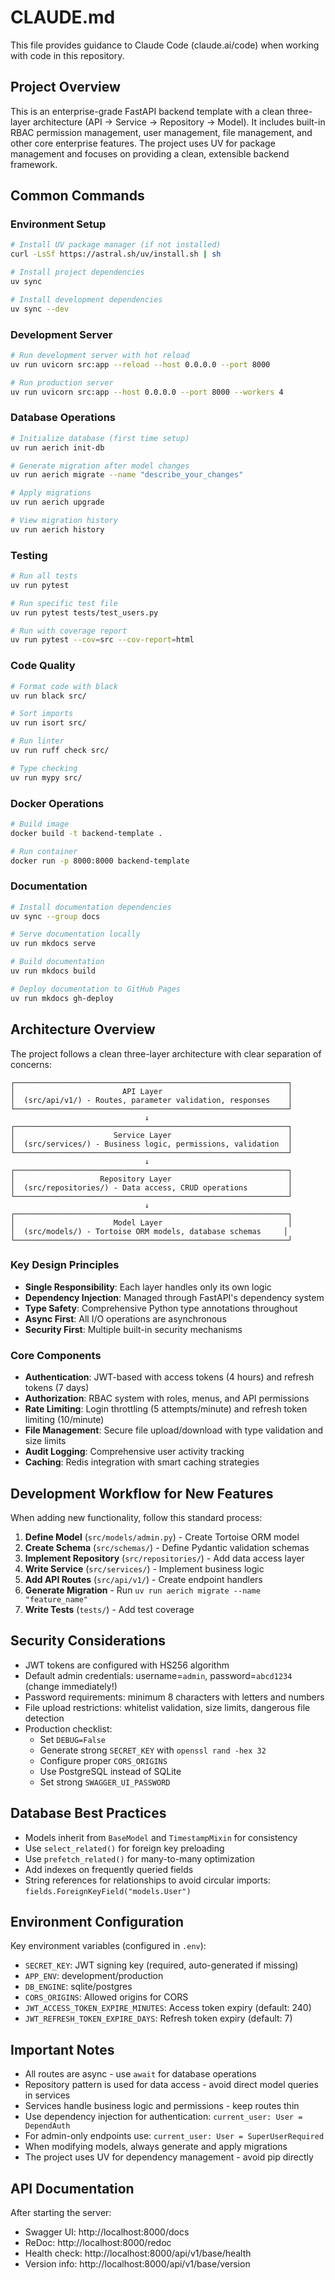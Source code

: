 # CLAUDE.md

This file provides guidance to Claude Code (claude.ai/code) when working with code in this repository.

## Project Overview

This is an enterprise-grade FastAPI backend template with a clean three-layer architecture (API → Service → Repository → Model). It includes built-in RBAC permission management, user management, file management, and other core enterprise features. The project uses UV for package management and focuses on providing a clean, extensible backend framework.

## Common Commands

### Environment Setup
```bash
# Install UV package manager (if not installed)
curl -LsSf https://astral.sh/uv/install.sh | sh

# Install project dependencies
uv sync

# Install development dependencies
uv sync --dev
```

### Development Server
```bash
# Run development server with hot reload
uv run uvicorn src:app --reload --host 0.0.0.0 --port 8000

# Run production server
uv run uvicorn src:app --host 0.0.0.0 --port 8000 --workers 4
```

### Database Operations
```bash
# Initialize database (first time setup)
uv run aerich init-db

# Generate migration after model changes
uv run aerich migrate --name "describe_your_changes"

# Apply migrations
uv run aerich upgrade

# View migration history
uv run aerich history
```

### Testing
```bash
# Run all tests
uv run pytest

# Run specific test file
uv run pytest tests/test_users.py

# Run with coverage report
uv run pytest --cov=src --cov-report=html
```

### Code Quality
```bash
# Format code with black
uv run black src/

# Sort imports
uv run isort src/

# Run linter
uv run ruff check src/

# Type checking
uv run mypy src/
```

### Docker Operations
```bash
# Build image
docker build -t backend-template .

# Run container
docker run -p 8000:8000 backend-template
```

### Documentation
```bash
# Install documentation dependencies
uv sync --group docs

# Serve documentation locally
uv run mkdocs serve

# Build documentation
uv run mkdocs build

# Deploy documentation to GitHub Pages
uv run mkdocs gh-deploy
```

## Architecture Overview

The project follows a clean three-layer architecture with clear separation of concerns:

```
┌─────────────────────────────────────────────────────────────┐
│                        API Layer                            │
│  (src/api/v1/) - Routes, parameter validation, responses    │
└─────────────────────────────────────────────────────────────┘
                              ↓
┌─────────────────────────────────────────────────────────────┐
│                      Service Layer                          │
│  (src/services/) - Business logic, permissions, validation  │
└─────────────────────────────────────────────────────────────┘
                              ↓
┌─────────────────────────────────────────────────────────────┐
│                   Repository Layer                          │
│  (src/repositories/) - Data access, CRUD operations         │
└─────────────────────────────────────────────────────────────┘
                              ↓
┌─────────────────────────────────────────────────────────────┐
│                      Model Layer                            │
│  (src/models/) - Tortoise ORM models, database schemas     │
└─────────────────────────────────────────────────────────────┘
```

### Key Design Principles
- **Single Responsibility**: Each layer handles only its own logic
- **Dependency Injection**: Managed through FastAPI's dependency system
- **Type Safety**: Comprehensive Python type annotations throughout
- **Async First**: All I/O operations are asynchronous
- **Security First**: Multiple built-in security mechanisms

### Core Components

- **Authentication**: JWT-based with access tokens (4 hours) and refresh tokens (7 days)
- **Authorization**: RBAC system with roles, menus, and API permissions
- **Rate Limiting**: Login throttling (5 attempts/minute) and refresh token limiting (10/minute)
- **File Management**: Secure file upload/download with type validation and size limits
- **Audit Logging**: Comprehensive user activity tracking
- **Caching**: Redis integration with smart caching strategies

## Development Workflow for New Features

When adding new functionality, follow this standard process:

1. **Define Model** (`src/models/admin.py`) - Create Tortoise ORM model
2. **Create Schema** (`src/schemas/`) - Define Pydantic validation schemas
3. **Implement Repository** (`src/repositories/`) - Add data access layer
4. **Write Service** (`src/services/`) - Implement business logic
5. **Add API Routes** (`src/api/v1/`) - Create endpoint handlers
6. **Generate Migration** - Run `uv run aerich migrate --name "feature_name"`
7. **Write Tests** (`tests/`) - Add test coverage

## Security Considerations

- JWT tokens are configured with HS256 algorithm
- Default admin credentials: username=`admin`, password=`abcd1234` (change immediately!)
- Password requirements: minimum 8 characters with letters and numbers
- File upload restrictions: whitelist validation, size limits, dangerous file detection
- Production checklist:
  - Set `DEBUG=False`
  - Generate strong `SECRET_KEY` with `openssl rand -hex 32`
  - Configure proper `CORS_ORIGINS`
  - Use PostgreSQL instead of SQLite
  - Set strong `SWAGGER_UI_PASSWORD`

## Database Best Practices

- Models inherit from `BaseModel` and `TimestampMixin` for consistency
- Use `select_related()` for foreign key preloading
- Use `prefetch_related()` for many-to-many optimization
- Add indexes on frequently queried fields
- String references for relationships to avoid circular imports: `fields.ForeignKeyField("models.User")`

## Environment Configuration

Key environment variables (configured in `.env`):
- `SECRET_KEY`: JWT signing key (required, auto-generated if missing)
- `APP_ENV`: development/production
- `DB_ENGINE`: sqlite/postgres
- `CORS_ORIGINS`: Allowed origins for CORS
- `JWT_ACCESS_TOKEN_EXPIRE_MINUTES`: Access token expiry (default: 240)
- `JWT_REFRESH_TOKEN_EXPIRE_DAYS`: Refresh token expiry (default: 7)

## Important Notes

- All routes are async - use `await` for database operations
- Repository pattern is used for data access - avoid direct model queries in services
- Services handle business logic and permissions - keep routes thin
- Use dependency injection for authentication: `current_user: User = DependAuth`
- For admin-only endpoints use: `current_user: User = SuperUserRequired`
- When modifying models, always generate and apply migrations
- The project uses UV for dependency management - avoid pip directly

## API Documentation

After starting the server:
- Swagger UI: http://localhost:8000/docs
- ReDoc: http://localhost:8000/redoc
- Health check: http://localhost:8000/api/v1/base/health
- Version info: http://localhost:8000/api/v1/base/version
